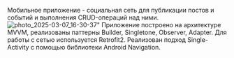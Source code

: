 Мобильное приложение - социальная сеть для публикации постов и событий и выполнения CRUD-операций над ними. 
![photo_2025-03-07_16-30-37](https://github.com/user-attachments/assets/e4708851-3e58-40df-b71f-cdd35120e618)"
Приложение построено на архитектуре MVVM, реализованы паттерны Builder, Singletone, Observer, Adapter. Для работы с сетью используется Retrofit2. Реализован подход Single-Activity с помощью библиотеки Android Navigation.


